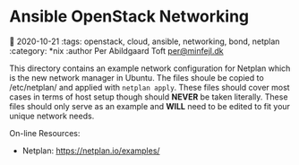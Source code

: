 Ansible OpenStack Networking
============================
:date: 2020-10-21
:tags: openstack, cloud, ansible, networking, bond, netplan
:category: \*nix
:author Per Abildgaard Toft <per@minfejl.dk>

This directory contains an example network configuration for Netplan which is the new network
manager in Ubuntu. The files shoule be copied to /etc/netplan/ and applied with `netplan apply`.
These files should cover most cases in terms of host setup though should **NEVER** be taken
literally. These files should only serve as an example and **WILL** need to be edited to fit your
unique network needs.

On-line Resources:
  * Netplan: https://netplan.io/examples/
